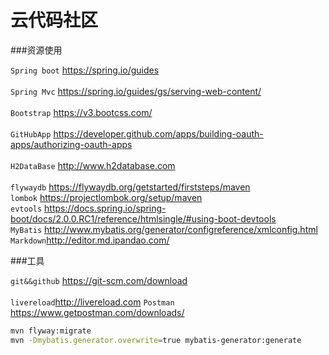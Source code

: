 # 云代码社区

###资源使用

`Spring boot` https://spring.io/guides<br>  
`Spring Mvc` https://spring.io/guides/gs/serving-web-content/<br>  
`Bootstrap` https://v3.bootcss.com/<br>  
`GitHubApp` https://developer.github.com/apps/building-oauth-apps/authorizing-oauth-apps<br>  
`H2DataBase` http://www.h2database.com<br>  
`flywaydb` https://flywaydb.org/getstarted/firststeps/maven<br>
`lombok` https://projectlombok.org/setup/maven<br>
`evtools` https://docs.spring.io/spring-boot/docs/2.0.0.RC1/reference/htmlsingle/#using-boot-devtools<br>
`MyBatis` http://www.mybatis.org/generator/configreference/xmlconfig.html
`Markdown`http://editor.md.ipandao.com/

###工具

`git&&github` https://git-scm.com/download<br>  
`livereload`http://livereload.com
`Postman` https://www.getpostman.com/downloads/


```bash 
mvn flyway:migrate
mvn -Dmybatis.generator.overwrite=true mybatis-generator:generate
```

